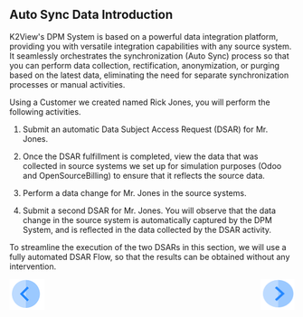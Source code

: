 ## Auto Sync Data Introduction

K2View's DPM System is based on a powerful data integration platform, providing you with versatile integration capabilities with any source system. It seamlessly orchestrates the synchronization (Auto Sync) process so that you can perform data collection, rectification, anonymization, or purging based on the latest data, eliminating the need for separate synchronization processes or manual activities. 

Using a Customer we created named Rick Jones, you will perform the following activities.

1. Submit an automatic Data Subject Access Request (DSAR) for Mr. Jones.

2. Once the DSAR fulfillment is completed, view the data that was collected in source systems we set up for simulation purposes (Odoo and OpenSourceBilling) to ensure that it reflects the source data.

3. Perform a data change for Mr. Jones in the source systems.

4. Submit a second DSAR for Mr. Jones. You will observe that the data change in the source system is automatically captured by the DPM System, and is reflected in the data collected by the DSAR activity.

To streamline the execution of the two DSARs in this section, we will use a fully automated DSAR Flow, so that the results can be obtained without any intervention.



[![Previous](/articles/demo_project/DPM_Demo_Project/images/Previous.png)]( /articles/demo_project/DPM_Demo_Project/03_Auto_Sync/01_Auto_Sync_Data_Main.md)[<img align="right" width="60" height="54" src="/articles/demo_project/DPM_Demo_Project/images/Next.png">](/articles/demo_project/DPM_Demo_Project/03_Auto_Sync/03_01_Auto_Sync_Data_Tutorial.md)
